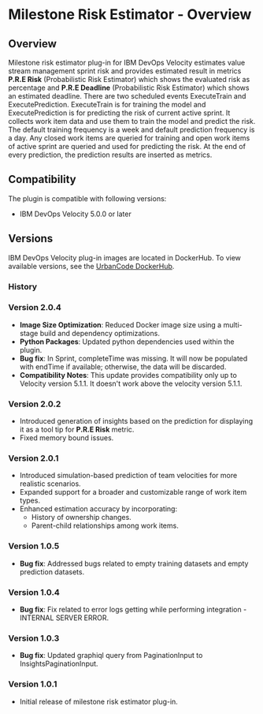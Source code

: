 # Milestone Risk Estimator - Overview

## Overview

Milestone risk estimator plug-in for IBM DevOps Velocity estimates value stream management sprint risk and provides estimated result in metrics **P.R.E Risk** (Probabilistic Risk Estimator) which shows the evaluated risk as percentage and **P.R.E Deadline** (Probabilistic Risk Estimator) which shows an estimated deadline. There are two scheduled events ExecuteTrain and ExecutePrediction. ExecuteTrain is for training the model and ExecutePrediction is for predicting the risk of current active sprint. It collects work item data and use them to train the model and predict the risk. The default training frequency is a week and default prediction frequency is a day. Any closed work items are queried for training and open work items of active sprint are queried and used for predicting the risk. At the end of every prediction, the prediction results are inserted as metrics.

## Compatibility

The plugin is compatible with following versions:

- IBM DevOps Velocity 5.0.0 or later


## Versions

IBM DevOps Velocity plug-in images are located in DockerHub. To
view available versions, see the [UrbanCode DockerHub](https://hub.docker.com/r/urbancode/ucv-ext-milestone-risk-estimator/tags).

### History

### Version 2.0.4

* **Image Size Optimization**: Reduced Docker image size using a multi-stage build and dependency optimizations.
* **Python Packages**: Updated python dependencies used within the plugin.
* **Bug fix**: In Sprint, completeTime was missing. It will now be populated with endTime if available; otherwise, the data will be discarded.
* **Compatibility Notes**: This update provides compatibility only up to Velocity version  5.1.1. It doesn't work above the velocity version 5.1.1.

### Version 2.0.2

* Introduced generation of insights based on the prediction for displaying it as a tool tip for **P.R.E Risk** metric.
* Fixed memory bound issues.

### Version 2.0.1

* Introduced simulation-based prediction of team velocities for more realistic scenarios.
* Expanded support for a broader and customizable range of work item types.
* Enhanced estimation accuracy by incorporating:
  * History of ownership changes.
  * Parent-child relationships among work items.

### Version 1.0.5

* **Bug fix**: Addressed bugs related to empty training datasets and empty prediction datasets.

### Version 1.0.4

* **Bug fix**: Fix related to error logs getting while performing integration - INTERNAL SERVER ERROR.

### Version 1.0.3

* **Bug fix**: Updated graphiql query from PaginationInput to InsightsPaginationInput.

### Version 1.0.1

* Initial release of milestone risk estimator plug-in.


